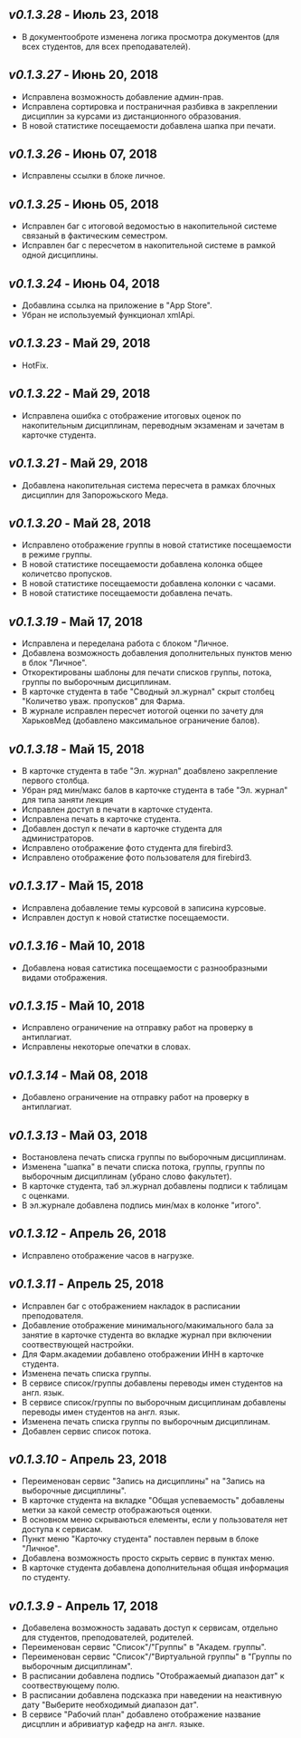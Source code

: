 _v0.1.3.28_ - Июль 23, 2018
------------------------

- В документооброте изменена логика просмотра документов (для всех студентов, для всех преподавателей).

_v0.1.3.27_ - Июнь 20, 2018
------------------------

- Исправлена возможность добавление админ-прав.
- Исправлена сортировка и постраничная разбивка в закреплении дисциплин за курсами из дистанционного образования.
- В новой статистике посещаемости добавлена шапка при печати.

_v0.1.3.26_ - Июнь 07, 2018
------------------------

- Исправлены ссылки в блоке личное.

_v0.1.3.25_ - Июнь 05, 2018
------------------------

- Исправлен баг с итоговой ведомостью в накопительной системе связаный в фактическим семестром.
- Исправлен баг с пересчетом в накопительной системе в рамкой одной дисциплины.

_v0.1.3.24_ - Июнь 04, 2018
------------------------

- Добавлина ссылка на приложение в "App Store".
- Убран не используемый функционал xmlApi.

_v0.1.3.23_ - Май 29, 2018
------------------------

- HotFix.


_v0.1.3.22_ - Май 29, 2018
------------------------

- Исправлена ошибка с отображение итоговых оценок по накопительным дисциплинам, переводным экзаменам и зачетам в карточке студента.

_v0.1.3.21_ - Май 29, 2018
------------------------

- Добавлена накопительная система пересчета в рамках блочных дисциплин для Запорожьского Меда. 

_v0.1.3.20_ - Май 28, 2018
------------------------

- Исправлено отображение группы в новой статистике посещаемости в режиме группы.
- В новой статистике посещаемости добавлена колонка общее количетсво пропусков.
- В новой статистике посещаемости добавлена колонки с часами.
- В новой статистике посещаемости добавлена печать.

_v0.1.3.19_ - Май 17, 2018
------------------------

- Исправлена и переделана работа с блоком "Личное.
- Добавлена возможность добавления дополнительных пунктов меню в блок "Личное".
- Откоректированы шаблоны для печати списков группы, потока, группы по выборочным дисциплинам.
- В карточке студента в табе "Сводный эл.журнал" скрыт столбец "Количетво уваж. пропусков" для Фарма.
- В журнале исправлен пересчет иотогой оценки по зачету для ХарьковМед (добавлено максимальное ограничение балов).

_v0.1.3.18_ - Май 15, 2018
------------------------

- В карточке студента в табе "Эл. журнал" доабвлено закрепление первого столбца.
- Убран ряд мин/макс балов в карточке студента в табе "Эл. журнал" для типа заняти лекция
- Исправлен доступ в печати в карточке студента.
- Исправлена печать в карточке студента.
- Добавлен доступ к печати в карточке студента для администраторов.
- Исправлено отображение фото студента для firebird3.
- Исправлено отображение фото пользователя для firebird3.

_v0.1.3.17_ - Май 15, 2018
------------------------

- Исправлена добавление темы курсовой в записина курсовые.
- Исправлен доступ к новой статистке посещаемости.

_v0.1.3.16_ - Май 10, 2018
------------------------

- Добавлена новая сатистика посещаемости с разнообразными видами отображения.

_v0.1.3.15_ - Май 10, 2018
------------------------

- Исправлено ограничение на отправку работ на проверку в антиплагиат.
- Исправлены некоторые опечатки в словах.

_v0.1.3.14_ - Май 08, 2018
------------------------

- Добавлено ограничение на отправку работ на проверку в антиплагиат.

_v0.1.3.13_ - Май 03, 2018
------------------------

- Востановлена печать списка группы по выборочным дисциплинам.
- Изменена "шапка" в печати списка потока, группы, группы по выборочным дисциплинам (убрано слово факультет).
- В карточке студента, таб эл.журнал добавлены подписи к таблицам с оценками.
- В эл.журнале добавлена подпись мин/мах в колонке "итого".

_v0.1.3.12_ - Апрель 26, 2018
------------------------

- Исправлено отображение часов в нагрузке.

_v0.1.3.11_ - Апрель 25, 2018
------------------------

- Исправлен баг с отображением накладок в расписании преподователя.
- Добавление отображение минимального/макимального бала за занятие в карточке студента во вкладке журнал при включении соотвествующей настройки.
- Для Фарм.академии добавлено отображении ИНН в карточке студента.
- Изменена печать списка группы.
- В сервисе список/группы добавлены переводы имен студентов на англ. язык.
- В сервисе список/группы по выборочным дисциплинам добавлены переводы имен студентов на англ. язык.
- Изменена печать списка группы по выборочным дисциплинам.
- Добавлен сервис список потока.

_v0.1.3.10_ - Апрель 23, 2018
------------------------

- Переименован сервис "Запись на дисциплины" на "Запись на выборочные дисциплины".
- В карточке студента на вкладке "Общая успеваемость" добавлены метки за какой семестр отображаються оценки.
- В основном меню скрываються елементы, если у пользователя нет доступа к сервисам.
- Пункт меню "Карточку студента" поставлен первым в блоке "Личное".
- Добавлена возможность просто скрыть сервис в пунктах меню.
- В карточке студента добавлена дополнительная общая информация по студенту.

_v0.1.3.9_ - Апрель 17, 2018
------------------------

- Добавелена возможность задавать доступ к сервисам, отдельно для студентов, преподователей, родителей.
- Переименован сервис "Список"/"Группы" в "Академ. группы".
- Переименован сервис "Список"/"Виртуальной группы" в "Группы по выборочным дисциплинам".
- В расписании добавлена подпись "Отображаемый диапазон дат" к соотвествующему полю.
- В расписании добавлена подсказка при наведении на неактивную дату "Выберите необходимый диапазон дат".
- В сервисе "Рабочий план" добавлено отображение название дисцплин и абривиатур кафедр на англ. языке.